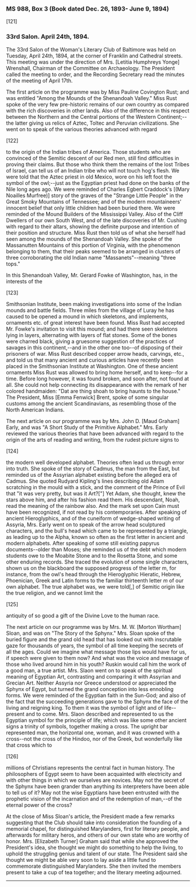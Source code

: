 ### MS 988, Box 3 (Book dated Dec. 26, 1893- June 9, 1894)


[121]

### 33rd Salon. April 24th, 1894.

The 33rd Salon of the Woman's Literary Club of Baltimore was held on Tuesday, April 24th, 1894, at the corner of Franklin and Cathedral streets. This meeting was under the direction of Mrs. [Letitia Humphreys Yonge] Wrenshall, Chairman of the Committee on Archaeology. The President called the meeting to order, and the Recording Secretary read the minutes of the meeting of April 17th.

The first article on the programme was by Miss Pauline Covington Rust; and was entitled "Among the Mounds of the Shenandoah Valley." Miss Rust spoke of the very few pre-historic remains of our own country as compared with the rich discoveries in other lands. Also of the difference in this respect between the Northern and the Central portions of the Western Continent;--the latter giving us relics of Aztec, Toltec and Peruvian civilizations. She went on to speak of the various theories advanced with regard

[122]

to the origin of the Indian tribes of America. Those students who are convinced of the Semitic descent of our Red men, still find difficulties in proving their claims. But those who think them the remains of the lost Tribes of Israel, can tell us of an Indian tribe who will not touch hog's flesh. We were told that the Aztec priest in old Mexico, wore on his left foot the symbol of the owl;--just as the Egyptian priest had done on the banks of the Nile long ages ago. We were reminded of Charles Egbert Craddock's [(Mary Noailles Murfree)] story of the graves of the "Strange Little People" in the Great Smoky Mountains of Tennessee; and of the modern mountaineers' innocent belief that only little children had been buried there. We were reminded of the Mound Builders of the Mississippi Valley. Also of the Cliff Dwellers of our own South West, and of the late discoveries of Mr. Cushing with regard to their altars, showing the definite purpose and intention of their position and structure. Miss Rust then told us of what she herself had seen among the mounds of the Shenandoah Valley. She spoke of the Massanutten Mountains of this portion of Virginia, with the phenomenon belonging to them, that their peaks seemed to be arranged in clusters of three corroborating the old Indian name "Massanets"--meaning "three tops."

In this Shenandoah Valley, Mr. Gerard Fowke of Washington, has, in the interests of the

[123]

Smithsonian Institute, been making investigations into some of the Indian mounds and battle fields. Three miles from the village of Luray he has caused to be opened a mound in which skeletons, and implements, ornaments etc. of great interest have been found. Miss Rust had accepted Mr. Fowke's invitation to visit this mound; and had there seen skeletons lying in layers, alternating with layers of flat stones. Some of the bones were charred black, giving a gruesome suggestion of the practices of savages in this continent,--and in the other one too--of disposing of their prisoners of war. Miss Rust described copper arrow heads, carvings, etc., and told us that many ancient and curious articles have recently been placed in the Smithsonian Institute at Washington. One of these ancient ornaments Miss Rust was allowed to bring home herself, and to keep--for a time. Before long however, it was found broken, and soon after, not found at all. She could not help connecting its disappearance with the remark of her colored handmaiden: "Dat are thing shoah to bring haunts to the house." The President, Miss [Emma Fenwick] Brent, spoke of some singular customs among the ancient Scandinavians, as resembling those of the North American Indians.

The next article on our programme was by Mrs. John D. [Maud Graham] Early, and was "A Short Study of the Primitive Alphabet." Mrs. Early reviewed the various theories that have been advanced with regard to the origin of the arts of reading and writing, from the rudest picture signs to

[124]

the modern well developed alphabet. Theories often lead us through error into truth. She spoke of the story of Cadmus, the man from the East, but reminded us of the Assyrian alphabet existing before the alleged era of Cadmus. She quoted Rudyard Kipling's lines describing old Adam scratching in the mould with a stick, and the comment of the Prince of Evil that "it was very pretty, but was it Art?["] Yet Adam, she thought, knew the stars above him, and after his fashion read them. His descendant, Noah, read the meaning of the rainbow also. And the mark set upon Cain must have been recognized, if not read by his contemporaries. After speaking of ancient Hieroglyphics, and of the cuneiform of wedge-shaped writing of Assyria, Mrs. Early went on to speak of the arrow head sculptured characters, and the bull's head which came to be represented by a triangle, as leading up to the Alpha, known so often as the first letter in ancient and modern alphabets. After speaking of some still existing papyrus documents--older than Moses; she reminded us of the debt which modern students owe to the Moabite Stone and to the Rosetta Stone, and some other enduring records. She traced the evolution of some single characters, shown us on the blackboard the supposed progress of the letter m, for instance, from the owl's head through the Hieroglyphic Hieratic, Hebrew, Phoenician, Greek and Latin forms to the familiar thirteenth letter _m_ of our own alphabet. The true alphabet was, we were told[,] of Semitic origin like the true religion, and we cannot limit the

[125]

antiquity of so good a gift of the Divine Love to the human race.

The next article on our programme was by Mrs. M. W. [Morton Wortham] Sloan, and was on "The Story of the Sphynx." Mrs. Sloan spoke of the buried figure and the grand old head that has looked out with inscrutable gaze for thousands of years, the symbol of all time keeping the secrets of all the ages. Could we imagine what message those lips would have for us, if speech were given to them now? And what was the voice and message of those who lived around him in his youth? Ruskin would call him the work of a good man, a true artist. Mrs. Slaon went on to speak of the spiritual meaning of Egyptian Art, contrasting and comparing it with Assyrian and Grecian Art. Neither Assyria nor Greece understood or appreciated the Sphynx of Egypt, but turned the grand conception into less ennobling forms. We were reminded of the Egyptian faith in the Sun-God; and also of the fact that the succeeding generations gave to the Sphynx the face of the living and reigning king. To them it was the symbol of light and of life--present and to come. Mrs. Slaon described and represented to us the Egyptian symbol for the principle of life; which was like some other ancient signs a trinity of symbols, together making a cross. The upright bar represented man, the horizontal one, woman, and it was crowned with a cross--not the cross of the Hindoo, nor of the Greek, but wonderfully like that cross which to

[126]

millions of Christians represents the central fact in human history. The philosophers of Egypt seem to have been acquainted with electricity and with other things in which we ourselves are novices. May not the secret of the Sphynx have been grander than anything its interpreters have been able to tell us of it? May not the wise Egyptians have been entrusted with the prophetic vision of the incarnation and of the redemption of man,--of the eternal power of the cross?

At the close of Miss Sloan's article, the President made a few remarks suggesting that the Club should take into consideration the founding of a memorial chapel, for distinguished Marylanders, first for literary people, and afterwards for military heros, and others of our own state who are worthy of honor. Mrs. [Elizabeth Turner] Graham said that while she approved the President's idea, she thought we might do something to help the living, to uphold the struggling genius and talent of our state. The President said she thought we might be able very soon to lay aside a little fund to commemorate distinguished Marylanders. She then invited the members present to take a cup of tea together; and the literary meeting adjourned.
<hr>